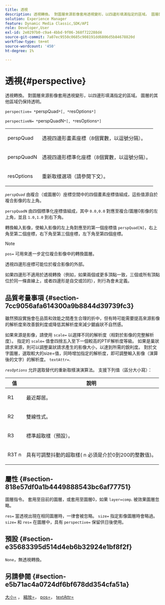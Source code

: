 ```yaml
---
title: 透視
description: 透視轉換。 對圖層來源影像套用透視變形，以四邊形填滿指定的區域。 圖層的其他區域仍保持透明。
solution: Experience Manager
feature: Dynamic Media Classic,SDK/API
role: Developer,User
exl-id: 2e0297b0-c9a4-4bbd-9f06-368f722288d4
source-git-commit: 7a07ec9550c0685c908191dd6806d5b84678820d
workflow-type: tm+mt
source-wordcount: '450'
ht-degree: 1%

---
```


# 透視{#perspective}

透視轉換。 對圖層來源影像套用透視變形，以四邊形填滿指定的區域。 圖層的其他區域仍保持透明。

`perspective= *`perspQuad`*[, *`resOptions`*]`

`perspectiveN= *`perspQuadN`*[, *`resOptions`*]`

<table id="simpletable_4BD38BBF53964F7D97B9E58914C97B3F"> 
 <tr class="strow"> 
  <td class="stentry"> <p><span class="varname"> perspQuad</span> </p></td> 
  <td class="stentry"> <p>透視四邊形畫素座標（8個實數，以逗號分隔）。 </p></td> 
 </tr> 
 <tr class="strow"> 
  <td class="stentry"> <p><span class="varname"> perspQuadN</span> </p></td> 
  <td class="stentry"> <p>透視四邊形標準化座標（8個實數，以逗號分隔）。 </p></td> 
 </tr> 
 <tr class="strow"> 
  <td class="stentry"> <p><span class="varname"> resOptions</span> </p></td> 
  <td class="stentry"> <p>重新取樣選項（請參閱下文）。 </p></td> 
 </tr> 
</table>

*`perspQuad`* 由複合（或圖層0）座標空間中的四個畫素座標值組成，這些值源自於複合影像的左上角。

`perspQuadN` 由四個標準化座標值組成，其中 `0.0,0.0` 對應至複合/圖層0影像的左上角，並且 `1.0,1.0` 到右下角。

轉換輸入影像，使輸入影像的左上角對應至的第一個座標值 `perspQuad[N]`，右上角至第二個座標，右下角至第三個座標，左下角至第四個座標。

>[!NOTE]
>
>`pos=` 可用來進一步定位複合影像中的轉換圖層。

透視四邊形座標可能位於複合影像的外部。

如果四邊形不適用於透視轉換（例如，如果兩個或更多頂點一致，三個或所有頂點位於同一條直線上，或者四邊形是自交或凹的），則行為會未定義。

## 品質考量事項 {#section-7cc9056afa614300a9b8844d39739fc3}

雖然預設實施會在品質和效能之間產生合理的折中，但有時可能需要提高來源影像的解析度來改善銳利度或降低其解析度來減少鋸齒狀不自然感。

如果來源是影像，請使用 `scale=` 以選擇不同的解析度（相對於影像的完整解析度）。 指定的 `scale=` 值會四捨五入至下一個較高的PTIF解析度等級。 如果是巢狀請求來源，則可以調整巢狀請求產生的影像大小，以達到所需的銳利度。 對於文字圖層，選取較大的size=值，同時增加指定的解析度，即可調整輸入影像（演算後的文字）的解析度。 `textAttr=`.

*`resOptions`* 允許選取替代的重新取樣演演算法。 支援下列值（區分大小寫）：

<table id="table_0F20007986324E228096888ED37219C0"> 
 <thead> 
  <tr> 
   <th class="entry"> <b> 值</b> </th> 
   <th class="entry"> <b> 說明</b> </th> 
  </tr> 
 </thead>
 <tbody> 
  <tr> 
   <td> <p> <span class="codeph"> R1</span> </p> </td> 
   <td> <p> 最近鄰居。 </p> </td> 
  </tr> 
  <tr> 
   <td> <p> <span class="codeph"> R2</span> </p> </td> 
   <td> <p> 雙線性式。 </p> </td> 
  </tr> 
  <tr> 
   <td> <p> <span class="codeph"> R3</span> </p> </td> 
   <td> <p> 標準超取樣（預設）。 </p> </td> 
  </tr> 
  <tr> 
   <td> <p> <span class="codeph">R3T<span class="varname"> n</span></span> </p> </td> 
   <td> <p> 具有可調整抖動的超取樣(<span class="varname"> n</span> 必須是介於0到200的整數值)。 </p> </td> 
  </tr> 
 </tbody> 
</table>

## 屬性 {#section-818e57df0a1b4449888543bc6af77751}

圖層指令。 套用至目前的圖層，或套用至圖層0，如果 `layer=comp`. 被效果圖層忽略。

`res=` 當透視出現在相同圖層時，一律會被忽略。 `size=` 指定影像圖層時會略過。 `size=` 和 `res=` 在圖層中，具有 `perspective=` 保留供日後使用。

## 預設 {#section-e35683395d514d4eb6b32924e1bf8f2f}

`None`，無透視轉換。

## 另請參閱 {#section-e5b71ac4a0724df6bf678dd354cfa51a}

[大小=](../../../../../is-api/http-ref/image-serving-api-ref/c-http-protocol-reference/c-data-types/r-size.md#reference-04d383f32c7b4003bed9978cb854747b) ， [縮放=](../../../../../is-api/http-ref/image-serving-api-ref/c-http-protocol-reference/c-command-reference/r-is-http-scale.md#reference-098c30cea1764f189e6f7c7e400cc065)， [pos=](../../../../../is-api/http-ref/image-serving-api-ref/c-http-protocol-reference/c-command-reference/r-pos.md#reference-65de948f4b404f1182b22119ca332143)， [textAttr=](../../../../../is-api/http-ref/image-serving-api-ref/c-http-protocol-reference/c-command-reference/r-textattr.md#reference-ff00484fa3244286abeff34911f7ec0d)
